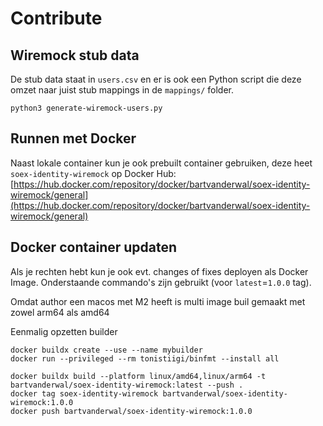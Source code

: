 # Contribute

## Wiremock stub data

De stub data staat in `users.csv` en er is ook een Python script die deze omzet naar juist stub mappings in de `mappings/` folder.

```console
python3 generate-wiremock-users.py
```

## Runnen met Docker

Naast lokale container kun je ook prebuilt container gebruiken, deze heet `soex-identity-wiremock` op Docker Hub: [https://hub.docker.com/repository/docker/bartvanderwal/soex-identity-wiremock/general](https://hub.docker.com/repository/docker/bartvanderwal/soex-identity-wiremock/general)

## Docker container updaten

Als je rechten hebt kun je ook evt. changes of fixes deployen als Docker Image. Onderstaande commando's zijn gebruikt (voor `latest`=`1.0.0` tag).

Omdat author een macos met M2 heeft is multi image buil gemaakt met zowel arm64 als  amd64

Eenmalig opzetten builder

```console
docker buildx create --use --name mybuilder
docker run --privileged --rm tonistiigi/binfmt --install all
```

```console
docker buildx build --platform linux/amd64,linux/arm64 -t bartvanderwal/soex-identity-wiremock:latest --push .
docker tag soex-identity-wiremock bartvanderwal/soex-identity-wiremock:1.0.0
docker push bartvanderwal/soex-identity-wiremock:1.0.0
```
